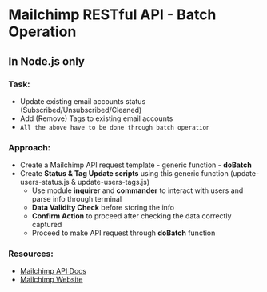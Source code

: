 # Mailchimp RESTful API - Batch Operation
## In Node.js only

### Task:
* Update existing email accounts status (Subscribed/Unsubscribed/Cleaned)
* Add (Remove) Tags to existing email accounts
* `All the above have to be done through batch operation`

### Approach:
* Create a Mailchimp API request template - generic function - **doBatch**
* Create **Status & Tag Update scripts** using this generic function (update-users-status.js & update-users-tags.js)
  * Use module **inquirer** and **commander** to interact with users and parse info through terminal
  * **Data Validity Check** before storing the info
  * **Confirm Action** to proceed after checking the data correctly captured
  * Proceed to make API request through **doBatch** function


### Resources:  
* [Mailchimp API Docs](https://developer.mailchimp.com/documentation/mailchimp/reference/overview/)
* [Mailchimp Website](http://mailchimp.com/)

